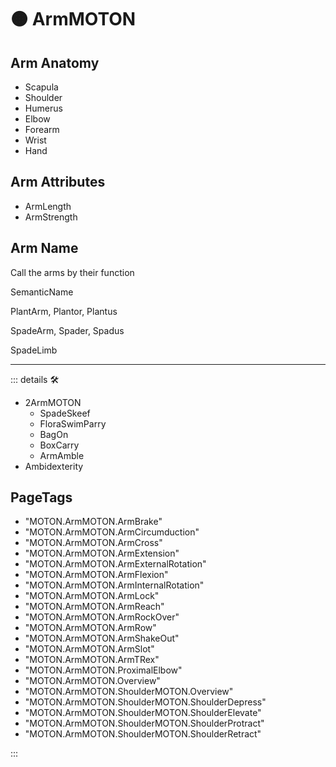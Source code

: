 # 🟠 <motor>ArmMOTON</motor>

## Arm Anatomy

- Scapula
- Shoulder
- Humerus
- Elbow
- Forearm
- Wrist
- Hand

## Arm Attributes

- ArmLength
- ArmStrength

## Arm Name

Call the arms by their function

SemanticName

PlantArm, Plantor, Plantus

SpadeArm, Spader, Spadus

SpadeLimb

---

<!-- =================================================== -->
<!-- =================================================== -->
<!-- =================================================== -->
<!-- =================================================== -->
<!-- =================================================== -->
::: details 🛠

- 2ArmMOTON
    - SpadeSkeef
    - FloraSwimParry
    - BagOn
    - BoxCarry
    - ArmAmble
- Ambidexterity

<h2>PageTags</h2>

- "MOTON.ArmMOTON.ArmBrake"
- "MOTON.ArmMOTON.ArmCircumduction"
- "MOTON.ArmMOTON.ArmCross"
- "MOTON.ArmMOTON.ArmExtension"
- "MOTON.ArmMOTON.ArmExternalRotation"
- "MOTON.ArmMOTON.ArmFlexion"
- "MOTON.ArmMOTON.ArmInternalRotation"
- "MOTON.ArmMOTON.ArmLock"
- "MOTON.ArmMOTON.ArmReach"
- "MOTON.ArmMOTON.ArmRockOver"
- "MOTON.ArmMOTON.ArmRow"
- "MOTON.ArmMOTON.ArmShakeOut"
- "MOTON.ArmMOTON.ArmSlot"
- "MOTON.ArmMOTON.ArmTRex"
- "MOTON.ArmMOTON.ProximalElbow"
- "MOTON.ArmMOTON.Overview"
- "MOTON.ArmMOTON.ShoulderMOTON.Overview"
- "MOTON.ArmMOTON.ShoulderMOTON.ShoulderDepress"
- "MOTON.ArmMOTON.ShoulderMOTON.ShoulderElevate"
- "MOTON.ArmMOTON.ShoulderMOTON.ShoulderProtract"
- "MOTON.ArmMOTON.ShoulderMOTON.ShoulderRetract"

:::
